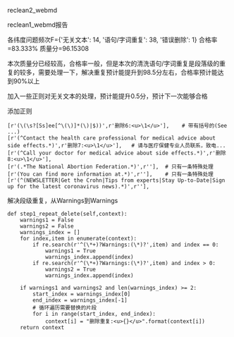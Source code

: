 reclean2_webmd

reclean1_webmd报告

各纬度问题频次F={'无关文本': 14, '语句/字词重复': 38, '错误删除': 1}
合格率=83.333%
质量分=96.15308

本次质量分已经较高，合格率一般，但是本次的清洗语句/字词重复是段落级的重复的较多，需要处理一下，解决重复预计能提升到98.5分左右，合格率预计能达到90%以上

加入一些正则对无关文本的处理，预计能提升0.5分，预计下一次能够合格



添加正则

```
[r'(\(\s?[Ss]ee[^\(\)]*(\)|$))',r'删除6:<u>\1</u>'],    # 带有括号的(See ...)
[r'(^Contact the health care professional for medical advice about side effects.*)',r'删除7:<u>\1</u>'],   # 请与医疗保健专业人员联系，致电...
[r'(^Call your doctor for medical advice about side effects.*)',r'删除8:<u>\1</u>'],
[r'(.*The National Abortion Federation.*)',r''],  # 只有一条特殊处理
[r'(You can find more information at.*)',r''],    # 只有一条特殊处理
[r'(^(NEWSLETTER|Get the Crohn|Tips from experts|Stay Up-to-Date|Sign up for the latest coronavirus news).*)',r''], 
```

解决段级重复，从Warnings到Warnings

```
def step1_repeat_delete(self,context):
    warnings1 = False
    warnings2 = False
    warnings_index = []
    for index,item in enumerate(context):
        if re.search(r'^(\*+)?Warnings:(\*)?',item) and index == 0:
            warnings1 = True
            warnings_index.append(index)
        if re.search(r'^(\*+)?Warnings:(\*)?',item) and index > 0:
            warnings2 = True
            warnings_index.append(index)

    if warnings1 and warnings2 and len(warnings_index) >= 2:
        start_index = warnings_index[0]
        end_index = warnings_index[-1]
        # 循环遍历需要替换的片段
        for i in range(start_index, end_index):
            context[i] = "删除重复:<u>{}</u>".format(context[i])
    return context
```